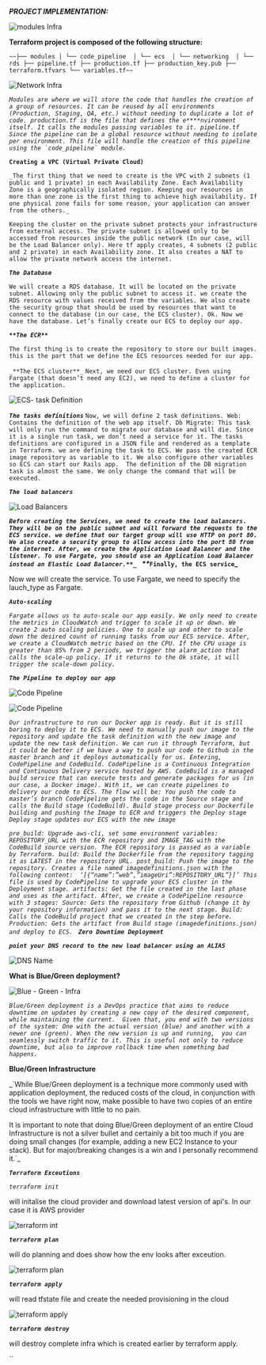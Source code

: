 
**_PROJECT IMPLEMENTATION:_** 

![modules Infra](images/ecs-terraform-modules.png)

**Terraform project is composed of the following structure:**

`~~├── modules
│ └── code_pipeline 
│ └── ecs 
│ └── networking 
│ └── rds
├── pipeline.tf
├── production.tf
├── production_key.pub
├── terraform.tfvars
└── variables.tf~~`

![Network Infra](images/ecs-infra.png)

_``Modules are where we will store the code that handles the creation of a group of resources. It can be reused by all environments (Production, Staging, QA, etc.) without needing to duplicate a lot of code.
production.tf is the file that defines the e****nvironment itself. It calls the modules passing variables to it.
pipeline.tf Since the pipeline can be a global resource without needing to isolate per environment. This file will handle the creation of this pipeline using the `code_pipeline` module.``_

**`Creating a VPC (Virtual Private Cloud)`**

`_The first thing that we need to create is the VPC with 2 subnets (1 public and 1 private) in each Availability Zone. Each Availability Zone is a geographically isolated region. Keeping our resources in more than one zone is the first thing to achieve high availability. If one physical zone fails for some reason, your application can answer from the others._
`

`Keeping the cluster on the private subnet protects your infrastructure from external access. The private subnet is allowed only to be accessed from resources inside the public network (In our case, will be the Load Balancer only).
Here tf apply creates, 4 subnets (2 public and 2 private) in each Availability zone. It also creates a NAT to allow the private network access the internet.`

**_`The Database`_**

`We will create a RDS database. It will be located on the private subnet. Allowing only the public subnet to access it.
we create the RDS resource with values received from the variables. We also create the security group that should be used by resources that want to connect to the database (in our case, the ECS cluster). Ok. Now we have the database. Let’s finally create our ECS to deploy our app.`

**_`**The ECR**`_**

`The first thing is to create the repository to store our built images.
this is the part that we define the ECS resources needed for our app.`

`_**The ECS cluster**_`
`Next, we need our ECS cluster. Even using Fargate (that doesn’t need any EC2), we need to define a cluster for the application.
`

![ECS- task Definition](images/deployment.png)

**_`The tasks definitions`_**
`Now, we will define 2 task definitions.
Web: Contains the definition of the web app itself.
Db Migrate: This task will only run the command to migrate our database and will die. Since it is a single run task, we don’t need a service for it.
The tasks definitions are configured in a JSON file and rendered as a template in Terraform.
we are defining the task to ECS. We pass the created ECR image repository as variable to it. We also configure other variables so ECS can start our Rails app. 
The definition of the DB migration task is almost the same. We only change the command that will be executed.`

**_`The load balancers`_**

![Load Balancers](images/alb.png)

**_`Before creating the Services, we need to create the load balancers. They will be on the public subnet and will forward the requests to the ECS service.
we define that our target group will use HTTP on port 80. We also create a security group to allow access into the port 80 from the internet. After, we create the Application Load Balancer and the listener. To use Fargate, you should use an Application Load Balancer instead an Elastic Load Balancer.**_
`
**_`Finally, the ECS service`_**

Now we will create the service. To use Fargate, we need to specify the lauch_type as Fargate.

**_`Auto-scaling`_**

_`Fargate allows us to auto-scale our app easily. We only need to create the metrics in CloudWatch and trigger to scale it up or down.
We create 2 auto scaling policies. One to scale up and other to scale down the desired count of running tasks from our ECS service.
After, we create a CloudWatch metric based on the CPU. If the CPU usage is greater than 85% from 2 periods, we trigger the alarm_action that calls the scale-up policy. If it returns to the Ok state, it will trigger the scale-down policy.`_

**_`The Pipeline to deploy our app`_**

![Code Pipeline](images/code_pipeline_1.png)

![Code Pipeline](images/code_pipeline_2.png)

_`Our infrastructure to run our Docker app is ready. But it is still boring to deploy it to ECS. We need to manually push our image to the repository and update the task definition with the new image and update the new task definition. We can run it through Terraform, but it could be better if we have a way to push our code to Github in the master branch and it deploys automatically for us.
Entering, CodePipeline and CodeBuild.
CodePipeline is a Continuous Integration and Continuous Delivery service hosted by AWS.
CodeBuild is a managed build service that can execute tests and generate packages for us (in our case, a Docker image).
With it, we can create pipelines to delivery our code to ECS. The flow will be:
You push the code to master’s branch
CodePipeline gets the code in the Source stage and calls the Build stage (CodeBuild).
Build stage process our Dockerfile building and pushing the Image to ECR and triggers the Deploy stage
Deploy stage updates our ECS with the new image`_


_``pre_build: Upgrade aws-cli, set some environment variables: REPOSITORY_URL with the ECR repository and IMAGE_TAG with the CodeBuild source version. The ECR repository is passed as a variable by Terraform.
build: Build the Dockerfile from the repository tagging it as LATEST in the repository URL.
post_build: Push the image to the repository. Creates a file named imagedefinitions.json with the following content: 
‘[{“name”:”web”,”imageUri”:REPOSITORY_URL”}]’
This file is used by CodePipeline to upgrade your ECS cluster in the Deployment stage.
artifacts: Get the file created in the last phase and uses as the artifact.
After, we create a CodePipeline resource with 3 stages:
Source: Gets the repository from Github (change it by your repository information) and pass it to the next stage.
Build: Calls the CodeBuild project that we created in the step before.
Production: Gets the artifact from Build stage (imagedefinitions.json) and deploy to ECS.
``_
**_`Zero Downtime Deployment`_**

**_`point your DNS record to the new load balancer using an ALIAS`_**

![DNS  Name](images/alb_name.png)

**What is Blue/Green deployment?**

![Blue - Green - Infra](images/blue_green.png)

_`Blue/Green deployment is a DevOps practice that aims to reduce downtime on updates by creating a new copy of the desired component, while maintaining the current. 
Given that, you end with two versions of the system: One with the actual version (blue) and another with a newer one (green). When the new version is up and running, 
you can seamlessly switch traffic to it. This is useful not only to reduce downtime, but also to improve rollback time when something bad happens.`_

**Blue/Green Infrastructure**

_`While Blue/Green deployment is a technique more commonly used with application deployment, the reduced costs of the cloud, in conjunction with the tools we have right now, make possible to have two copies of an entire cloud infrastructure with little to no pain.

It is important to note that doing Blue/Green deployment of an entire Cloud Infrastructure is not a silver bullet and certainly a bit too much if you are doing small changes (for example, adding a new EC2 Instance to your stack). But for major/breaking changes is a win and I personally recommend it.`_

**_`Terraform Exceutions`_**

_`terraform init`_

will initalise  the cloud provider and download latest version of api's. In our case it is AWS provider

![terraform int](images/init.png)

**_`terraform plan`_**

will do planning and does show how the env looks after exceution.

![terraform plan](images/plan.png)

**_`terraform apply`_**

will read tfstate file and create the needed provisioning in the cloud

![terraform apply](images/apply.png)

_**`terraform destroy`**_

will destroy complete infra which is created earlier by terraform apply.

 







``